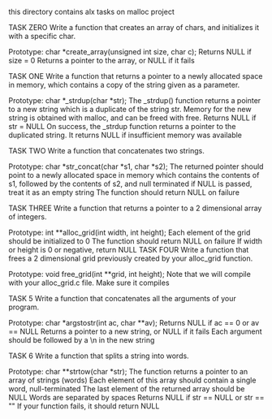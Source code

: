 this directory contains alx tasks on malloc project

TASK ZERO Write a function that creates an array of chars, and initializes it with a specific char.

Prototype: char *create_array(unsigned int size, char c); Returns NULL if size = 0 Returns a pointer to the array, or NULL if it fails

TASK ONE Write a function that returns a pointer to a newly allocated space in memory, which contains a copy of the string given as a parameter.

Prototype: char *_strdup(char *str); The _strdup() function returns a pointer to a new string which is a duplicate of the string str. Memory for the new string is obtained with malloc, and can be freed with free. Returns NULL if str = NULL On success, the _strdup function returns a pointer to the duplicated string. It returns NULL if insufficient memory was available

TASK TWO Write a function that concatenates two strings.

Prototype: char *str_concat(char *s1, char *s2); The returned pointer should point to a newly allocated space in memory which contains the contents of s1, followed by the contents of s2, and null terminated if NULL is passed, treat it as an empty string The function should return NULL on failure

TASK THREE Write a function that returns a pointer to a 2 dimensional array of integers.

Prototype: int **alloc_grid(int width, int height); Each element of the grid should be initialized to 0 The function should return NULL on failure If width or height is 0 or negative, return NULL TASK FOUR Write a function that frees a 2 dimensional grid previously created by your alloc_grid function.

Prototype: void free_grid(int **grid, int height); Note that we will compile with your alloc_grid.c file. Make sure it compiles

TASK 5 Write a function that concatenates all the arguments of your program.

Prototype: char *argstostr(int ac, char **av); Returns NULL if ac == 0 or av == NULL Returns a pointer to a new string, or NULL if it fails Each argument should be followed by a \n in the new string

TASK 6 Write a function that splits a string into words.

Prototype: char **strtow(char *str); The function returns a pointer to an array of strings (words) Each element of this array should contain a single word, null-terminated The last element of the returned array should be NULL Words are separated by spaces Returns NULL if str == NULL or str == "" If your function fails, it should return NULL
